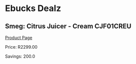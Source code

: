 
# Ebucks Dealz
## Smeg: Citrus Juicer - Cream CJF01CREU
[Product Page](https://www.ebucks.com/web/shop/productSelected.do?prodId=1197889683&catId=1196428103)

Price: R2299.00

Savings: 200.0


	